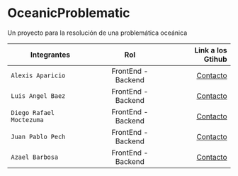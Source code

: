 # OceanicProblematic
Un proyecto para la resolución de una problemática oceánica

| Integrantes | Rol | Link a los Gtihub |
| ------------- |:-------------:| -----:|
|`Alexis Aparicio`|FrontEnd - Backend|[Contacto](https://github.com/Alexis96-2)|
|`Luis Angel Baez`|FrontEnd - Backend|[Contacto](https://github.com/LuisBaezN)|
|`Diego Rafael Moctezuma`|FrontEnd - Backend|[Contacto](https://github.com/DiegoMoctezuma)|
|`Juan Pablo Pech`|FrontEnd - Backend|[Contacto](https://github.com/JPabloPQ)|
|`Azael Barbosa`|FrontEnd - Backend|[Contacto](https://github.com/AzaelBarbosa)|
